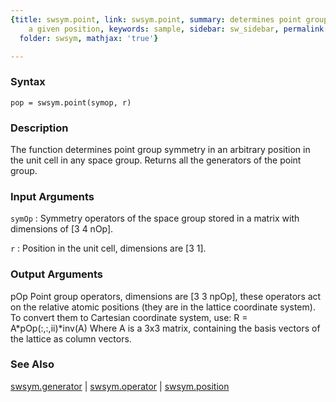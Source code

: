 ```yaml
---
{title: swsym.point, link: swsym.point, summary: determines point group symmetry at
    a given position, keywords: sample, sidebar: sw_sidebar, permalink: swsym_point.html,
  folder: swsym, mathjax: 'true'}

---
```


### Syntax

`pop = swsym.point(symop, r)`

### Description

The function determines point group symmetry in an arbitrary position in
the unit cell in any space group. Returns all the generators of the point
group.
 

### Input Arguments

`symOp`
: Symmetry operators of the space group stored in a matrix
  with dimensions of [3 4 nOp].

`r`
: Position in the unit cell, dimensions are [3 1].

### Output Arguments

pOp           Point group operators, dimensions are [3 3 npOp], these
              operators act on the relative atomic positions (they are in
              the lattice coordinate system). To convert them to
              Cartesian coordinate system, use:
                  R = A*pOp(:,:,ii)*inv(A)
              Where A is a 3x3 matrix, containing the basis vectors of
              the lattice as column vectors.

### See Also

[swsym.generator](swsym_generator.html) \| [swsym.operator](swsym_operator.html) \| [swsym.position](swsym_position.html)

